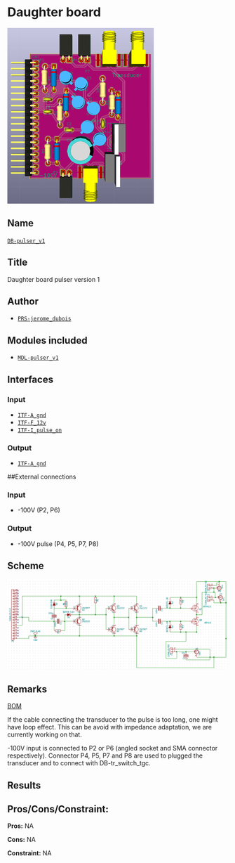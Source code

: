 # Daughter board
![](viewme.png)

## Name
[`DB-pulser_v1`]()

## Title
Daughter board pulser version 1

## Author
* [`PRS-jerome_dubois`]()

## Modules included
* [`MDL-pulser_v1`]()

## Interfaces
### Input
* [`ITF-A_gnd`]()
* [`ITF-F_12v`]()
* [`ITF-I_pulse_on`]()

### Output
* [`ITF-A_gnd`]()

##External connections
### Input
* -100V (P2, P6)

### Output
* -100V pulse (P4, P5, P7, P8)

## Scheme
![](images/scheme.png)

## Remarks
[BOM](./src/DB-pulser_v1.csv)

If the cable connecting the transducer to the pulse is too long, one might have loop effect. This can be avoid with impedance adaptation, we are currently working on that.

-100V input is connected to P2 or P6 (angled socket and SMA connector respectively). Connector P4, P5, P7 and P8 are used to plugged the transducer and to connect with DB-tr_switch_tgc.

## Results

## Pros/Cons/Constraint:

**Pros:** NA

**Cons:** NA

**Constraint:** NA
